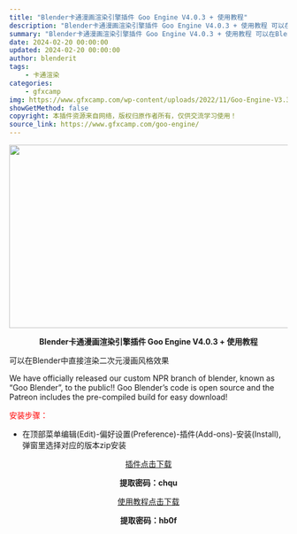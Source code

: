 ```yaml
---
title: "Blender卡通漫画渲染引擎插件 Goo Engine V4.0.3 + 使用教程"
description: "Blender卡通漫画渲染引擎插件 Goo Engine V4.0.3 + 使用教程 可以在Blender中直接渲染二次元漫画风格效果 We have officially released our ..."
summary: "Blender卡通漫画渲染引擎插件 Goo Engine V4.0.3 + 使用教程 可以在Blender中直接渲染二次元漫画风格效果 We have officially released our ..."
date: 2024-02-20 00:00:00
updated: 2024-02-20 00:00:00
author: blenderit
tags: 
    - 卡通渲染
categories:
    - gfxcamp
img: https://www.gfxcamp.com/wp-content/uploads/2022/11/Goo-Engine-V3.3.jpg
showGetMethod: false
copyright: 本插件资源来自网络，版权归原作者所有，仅供交流学习使用！
source_link: https://www.gfxcamp.com/goo-engine/
---
```

<div><p><img decoding="async" class="aligncenter size-full wp-image-108434" src="https://www.gfxcamp.com/wp-content/uploads/2022/11/Goo-Engine-V3.3.jpg" data-src="https://www.gfxcamp.com/wp-content/uploads/2022/11/Goo-Engine-V3.3.jpg" alt="" width="590" height="331" data-srcset="https://www.gfxcamp.com/wp-content/uploads/2022/11/Goo-Engine-V3.3.jpg 590w, https://www.gfxcamp.com/wp-content/uploads/2022/11/Goo-Engine-V3.3-150x84.jpg 150w" data-sizes="(max-width: 590px) 100vw, 590px"></p><p style="text-align: center;"><strong>Blender卡通漫画渲染引擎插件 Goo Engine V4.0.3 + 使用教程</strong></p><p>可以在Blender中直接渲染二次元漫画风格效果</p><p>We have officially released our custom NPR branch of blender, known as “Goo Blender”, to the public!! Goo Blender’s code is open source and the Patreon includes the pre-compiled build for easy download!</p><p style="text-align: left;"><span style="color: #ff0000;">安装步骤：</span></p><ul>
<li>在顶部菜单编辑(Edit)-偏好设置(Preference)-插件(Add-ons)-安装(Install),弹窗里选择对应的版本zip安装</li>
</ul><p style="text-align: center;"><a class="maxbutton-3 maxbutton maxbutton-baidu" target="_blank" rel="noopener" href="https://pan.baidu.com/s/1SNj2IE7kqHPAa8NLy3-KMw?pwd=chqu"><span class="mb-text">插件点击下载</span></a></p><p style="text-align: center;"><strong>提取密码：chqu</strong></p><p style="text-align: center;"><a class="maxbutton-3 maxbutton maxbutton-baidu" target="_blank" rel="noopener" href="https://pan.baidu.com/s/1I-15ojQnAD1Fcwes3zTypQ?pwd=hb0f"><span class="mb-text">使用教程点击下载</span></a></p><p style="text-align: center;"><strong>提取密码：hb0f</strong></p></div>